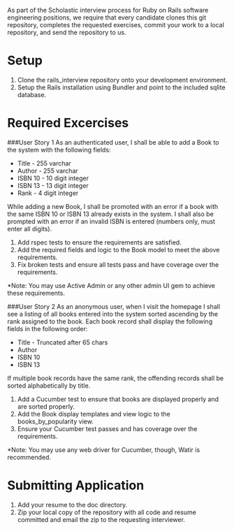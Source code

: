 As part of the Scholastic interview process for Ruby on Rails software engineering positions,
we require that every candidate clones this git repository, completes the requested
exercises, commit your work to a local repository, and send the repository to us.

Setup
=====
1. Clone the rails_interview repository onto your development environment.
2. Setup the Rails installation using Bundler and point to the included sqlite database.

Required Excercises
===================

###User Story 1
As an authenticated user, I shall be able to add a Book to the system
with the following fields:

* Title - 255 varchar
* Author - 255 varchar
* ISBN 10 - 10 digit integer
* ISBN 13 - 13 digit integer
* Rank - 4 digit integer

While adding a new Book, I shall be promoted with an error if a book
with the same ISBN 10 or ISBN 13 already exists in the system. I shall also
be prompted with an error if an invalid ISBN is entered (numbers only, must enter all digits).

1. Add rspec tests to ensure the requirements are satisfied.
2. Add the required fields and logic to the Book model to meet the above requirements.
3. Fix broken tests and ensure all tests pass and have coverage over the requirements.

*Note: You may use Active Admin or any other admin UI gem to achieve these requirements.

###User Story 2
As an anonymous user, when I visit the homepage I shall see a listing of all
books entered into the system sorted ascending by the rank assigned to the book. Each
book record shall display the following fields in the following order:

* Title - Truncated after 65 chars
* Author
* ISBN 10
* ISBN 13

If multiple book records have the same rank, the offending records shall be sorted alphabetically by title.

1. Add a Cucumber test to ensure that books are displayed properly and are sorted properly.
2. Add the Book display templates and view logic to the books_by_popularity view.
3. Ensure your Cucumber test passes and has coverage over the requirements.

*Note: You may use any web driver for Cucumber, though, Watir is recommended.

Submitting Application
======================
1. Add your resume to the doc directory.
2. Zip your local copy of the repository with all code and resume committed and email the zip to the requesting interviewer.
